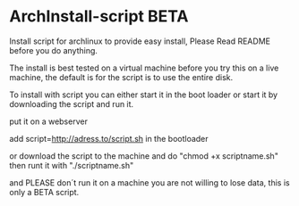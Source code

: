 ArchInstall-script BETA
==================

Install script for archlinux to provide easy install, Please Read README before you do anything.

The install is best tested on a virtual machine before you try this on a live machine, the default is for the script is to
use the entire disk.

To install with script you can either start it in the boot loader or start it by downloading the script and run it.

put it on a webserver

add script=http://adress.to/script.sh in the bootloader

or download the script to the machine and do "chmod +x scriptname.sh"
then runt it with "./scriptname.sh"

and PLEASE don´t run it on a machine you are not willing to lose data, this is only a BETA script.
